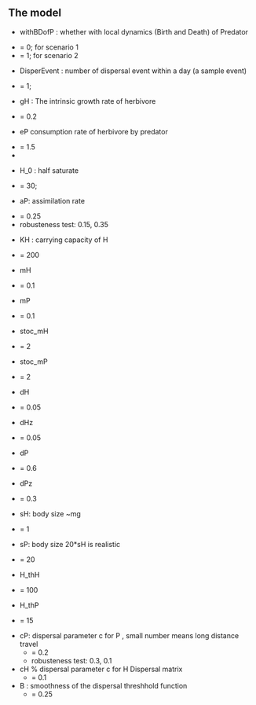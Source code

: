 ## The model

* withBDofP : whether with local dynamics (Birth and Death) of Predator 
 + = 0;  for scenario 1
 + = 1;  for scenario 2
* DisperEvent : number of dispersal event within a day (a sample event)
 + = 1;
* gH : The intrinsic growth rate of herbivore
 +  = 0.2
* eP      consumption rate of herbivore by predator
 + = 1.5  
 + 
* H_0 : half saturate  
 + = 30;
* aP: assimilation rate
 + = 0.25
 + robusteness test: 0.15, 0.35
* KH : carrying capacity of H
 + = 200
* mH 
 + = 0.1
* mP 
 + = 0.1
* stoc_mH 
 + = 2
* stoc_mP 
 + = 2
* dH 
 + = 0.05
* dHz 
 + = 0.05
* dP 
 + = 0.6
* dPz 
 + = 0.3
* sH: body size ~mg
 + = 1
* sP: body size 20*sH is realistic 
 +  = 20
* H_thH 
 + = 100
* H_thP 
 + = 15
* cP: dispersal parameter c for P , small number means long distance travel
  + = 0.2   
  +  robusteness test: 0.3, 0.1   
* cH       % dispersal parameter c for H Dispersal matrix
  +  = 0.1
* B : smoothness of the dispersal threshhold function
  + = 0.25 

